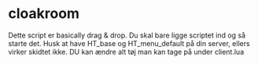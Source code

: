 # cloakroom

Dette script er basically drag & drop. Du skal bare ligge scriptet ind og så starte det.
Husk at have HT_base og HT_menu_default på din server, ellers virker skidtet ikke.
DU kan ændre alt tøj man kan tage på under client.lua
